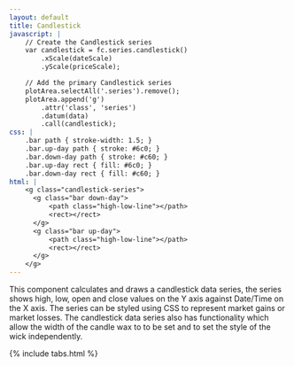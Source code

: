 ```yaml
---
layout: default
title: Candlestick
javascript: |
	// Create the Candlestick series
	var candlestick = fc.series.candlestick()
		.xScale(dateScale)
		.yScale(priceScale);

	// Add the primary Candlestick series
	plotArea.selectAll('.series').remove();
	plotArea.append('g')
		.attr('class', 'series')
		.datum(data)
		.call(candlestick);
css: |
	.bar path { stroke-width: 1.5; }
	.bar.up-day path { stroke: #6c0; }
	.bar.down-day path { stroke: #c60; }
	.bar.up-day rect { fill: #6c0; }
	.bar.down-day rect { fill: #c60; }
html: |
	<g class="candlestick-series">
	  <g class="bar down-day">
	      <path class="high-low-line"></path>
	      <rect></rect>
	  </g>
	  <g class="bar up-day">
	      <path class="high-low-line"></path>
	      <rect></rect>
	  </g>
	</g>
---
```


This component calculates and draws a candlestick data series, the series shows high, low, open and close values on the Y axis against Date/Time on the X axis. The series can be styled using CSS to represent market gains or market losses. The candlestick data series also has functionality which allow the width of the candle wax to to be set and to set the style of the wick independently.

<div id="example_candlestick"> </div>

<script type="text/javascript">
	// Mock data generation (mu, sigma, startingPrice, intraDaySteps, filter)
	var plotArea = createPlotArea('#example_candlestick');

	// Create the Candlestick series
	var candlestick = fc.series.candlestick()
		.xScale(dateScale)
		.yScale(priceScale);

	// Add the primary Candlestick series
	plotArea.selectAll('.series').remove();
	plotArea.append('g')
		.attr('class', 'series')
		.datum(dataSeries1)
		.call(candlestick);
</script>

{% include tabs.html %}

